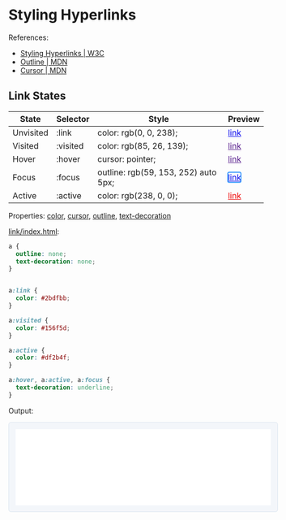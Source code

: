 # Styling Hyperlinks

References:
- [Styling Hyperlinks \| W3C](https://developer.mozilla.org/en-US/docs/Learn/CSS/Styling_text/Styling_links)
- [Outline \| MDN](https://developer.mozilla.org/en-US/docs/Web/CSS/outline)
- [Cursor \| MDN](https://developer.mozilla.org/en-US/docs/Web/CSS/cursor)

## Link States

| State | Selector | Style | Preview |
|-|-|-|-|
| Unvisited | :link | color: rgb(0, 0, 238); | <a href="#" style="text-decoration: underline; cursor: pointer; color: rgb(0, 0, 238);">link</a> |
| Visited | :visited | color: rgb(85, 26, 139); | <a href="#" style="text-decoration: underline; cursor: auto; color: rgb(85, 26, 139);">link</a> |
| Hover | :hover | cursor: pointer; | <a href="#" style="text-decoration: underline; cursor: pointer; color: rgb(85, 26, 139);">link</a> |
| Focus | :focus | outline: rgb(59, 153, 252) auto 5px; | <a href="#" style="text-decoration: underline; cursor: auto; color: rgb(0, 0, 238); outline: rgb(59, 153, 252) auto 5px;">link</a> |
| Active | :active | color: rgb(238, 0, 0); | <a href="#" style="text-decoration: underline; cursor: auto; color: rgb(238, 0, 0);">link</a> |

Properties: [color](https://developer.mozilla.org/en-US/docs/Web/CSS/color), [cursor](https://developer.mozilla.org/en-US/docs/Web/CSS/cursor), [outline](https://developer.mozilla.org/en-US/docs/Web/CSS/outline), [text-decoration](https://developer.mozilla.org/en-US/docs/Web/CSS/text-decoration)

[link/index.html](link/index.html):
```css
a {
  outline: none;
  text-decoration: none;
}


a:link {
  color: #2bdfbb;  
}

a:visited {
  color: #156f5d;
}

a:active {
  color: #df2b4f;
}

a:hover, a:active, a:focus {
  text-decoration: underline;
}
```

Output:

<iframe src="link/index.html" width="100%" style="border-radius: 0.3rem; background-color: #f3f6fa;border: solid 1px #dce6f0; padding: 0.8rem;"></iframe>